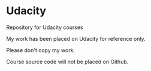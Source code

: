 # Udacity
Repository for Udacity courses

My work has been placed on Udacity for reference only.

Please don't copy my work.

Course source code will not be placed on Github.



